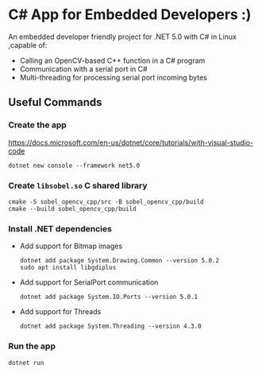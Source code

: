 # C# App for Embedded Developers :)

An embedded developer friendly project for .NET 5.0 with C# in Linux ,capable of:

- Calling an OpenCV-based C++ function in a C# program
- Communication with a serial port in C#
- Multi-threading for processing serial port incoming bytes
## Useful Commands

### Create the app

https://docs.microsoft.com/en-us/dotnet/core/tutorials/with-visual-studio-code

```console
dotnet new console --framework net5.0
```

### Create `libsobel.so` C shared library

```console
cmake -S sobel_opencv_cpp/src -B sobel_opencv_cpp/build
cmake --build sobel_opencv_cpp/build
```
### Install .NET dependencies

-   Add support for Bitmap images

    ```console
    dotnet add package System.Drawing.Common --version 5.0.2
    sudo apt install libgdiplus
    ```

-   Add support for SerialPort communication

    ```console
    dotnet add package System.IO.Ports --version 5.0.1
    ```

-   Add support for Threads

    ```console
    dotnet add package System.Threading --version 4.3.0
    ```
### Run the app

```console
dotnet run
```


